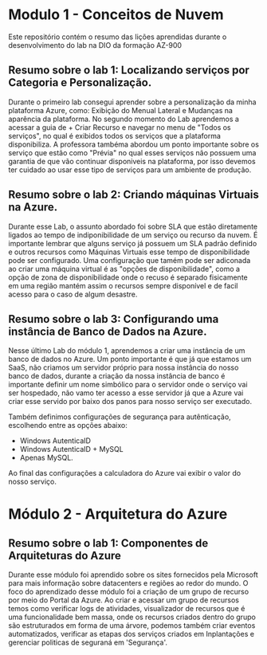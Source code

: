 # Modulo 1 - Conceitos de Nuvem
Este repositório contém o resumo das lições aprendidas durante o desenvolvimento do lab na DIO da formação AZ-900

## Resumo sobre o lab 1: Localizando serviços por Categoria e Personalização.
Durante o primeiro lab consegui aprender sobre a personalização da minha plataforma Azure, como: Exibição do Menual Lateral e Mudanças na aparência da plataforma. No segundo momento do Lab aprendemos a acessar a guia de + Criar Recurso e navegar no menu de  "Todos os serviços", no qual é exibidos todos os serviços que a plataforma disponibiliza. A professora tambéma abordou um ponto importante sobre os serviço que estão como  "Prévia" no qual esses serviços não possuem uma garantia de que vão continuar disponiveis na plataforma, por isso devemos ter cuidado ao usar esse tipo de serviços para um ambiente de produção.

## Resumo sobre o lab 2: Criando máquinas Virtuais na Azure.

Durante esse Lab, o assunto abordado foi sobre SLA que estão diretamente ligados ao tempo de indiponibilidade de um serviço ou recurso da nuvem. 
É importante lembrar que alguns serviço já possuem um SLA padrão definido e outros recursos como Máquinas Virtuais esse tempo de disponibilidade pode ser configurado.
Uma configuração que tamém pode ser adiconada ao criar uma máquina virtual é as "opções de disponibilidade", como a opção de zona de disponibilidade onde o recuso é separado fisicamente em uma região mantém assim o recursos sempre disponível e de facil acesso para o caso de algum desastre.

## Resumo sobre o lab 3: Configurando uma instância de Banco de Dados na Azure.

Nesse último Lab do módulo 1, aprendemos a criar uma instância de um banco de dados no Azure. Um ponto importante é que já que estamos um SaaS, não criamos um servidor próprio para nossa instância do nosso banco de dados, durante a criação da nossa instância de banco é importante definir um nome simbólico para o servidor onde o serviço vai ser hospedado, não vamo ter acesso a esse servidor já que a Azure vai criar esse servido por baixo dos panos para nosso serviço ser executado.

Também definimos configurações de segurança para autênticação, escolhendo entre as opções abaixo:
 - Windows AutenticaID
 - Windows AutenticaID + MySQL
 - Apenas MySQL.

Ao final das configurações a calculadora do Azure vai exibir o valor do nosso serviço.

# Módulo 2 - Arquitetura do Azure

## Resumo sobre o lab 1: Componentes de Arquiteturas do Azure

Durante esse módulo foi aprendido sobre os sites fornecidos pela Microsoft para mais informação sobre datacenters e regiões ao redor do mundo.
O foco do aprendizado desse módulo foi a criação de um grupo de recurso por meio do Portal da Azure. Ao criar e acessar um grupo de recursos temos como verificar logs de atividades, visualizador de recursos que é uma funcionalidade bem massa, onde os recursos criados dentro do grupo são estruturados em forma de uma árvore, podemos também criar eventos automatizados, verificar as etapas dos serviços criados em Inplantações e gerenciar politicas de seguraná em 'Segurança'. 
